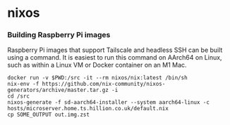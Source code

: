 # nixos

### Building Raspberry Pi images

Raspberry Pi images that support Tailscale and headless SSH can be built using a command. It is easiest to run this command on AArch64 on Linux, such as within a Linux VM or Docker container on an M1 Mac.

    docker run -v $PWD:/src -it --rm nixos/nix:latest /bin/sh
    nix-env -f https://github.com/nix-community/nixos-generators/archive/master.tar.gz -i
    cd /src
    nixos-generate -f sd-aarch64-installer --system aarch64-linux -c hosts/microserver.home.ts.hillion.co.uk/default.nix
    cp SOME_OUTPUT out.img.zst

